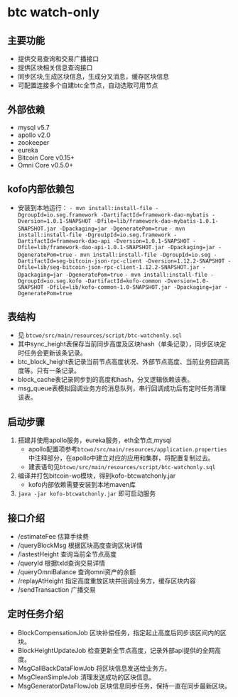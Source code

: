 # btc watch-only 

## 主要功能
- 提供交易查询和交易广播接口
- 提供区块相关信息查询接口
- 同步区块,生成区块信息，生成分叉消息，缓存区块信息
- 可配置连接多个自建btc全节点，自动选取可用节点

## 外部依赖
- mysql v5.7
- apollo v2.0
- zookeeper
- eureka 
- Bitcoin Core v0.15+
- Omni Core v0.5.0+

## kofo内部依赖包

- 安装到本地运行：
    `- mvn install:install-file -DgroupId=io.seg.framework -DartifactId=framework-dao-mybatis -Dversion=1.0.1-SNAPSHOT -Dfile=lib/framework-dao-mybatis-1.0.1-SNAPSHOT.jar -Dpackaging=jar -DgeneratePom=true`
    `- mvn install:install-file -Dgrou1pId=io.seg.framework -DartifactId=framework-dao-api -Dversion=1.0.1-SNAPSHOT -Dfile=lib/framework-dao-api-1.0.1-SNAPSHOT.jar -Dpackaging=jar -DgeneratePom=true`
    `- mvn install:install-file -DgroupId=io.seg -DartifactId=seg-bitcoin-json-rpc-client -Dversion=1.12.2-SNAPSHOT -Dfile=lib/seg-bitcoin-json-rpc-client-1.12.2-SNAPSHOT.jar -Dpackaging=jar -DgeneratePom=true`
    `- mvn install:install-file -DgroupId=io.seg.kofo -DartifactId=kofo-common -Dversion=1.0-SNAPSHOT -Dfile=lib/kofo-common-1.0-SNAPSHOT.jar -Dpackaging=jar -DgeneratePom=true`

## 表结构
- 见 `btcwo/src/main/resources/script/btc-watchonly.sql`
- 其中sync_height表保存当前同步高度及区块hash（单条记录），同步区块定时任务会更新该条记录。
- btc_block_height表记录当前节点高度状况、外部节点高度、当前业务回调高度等。只有一条记录。
- block_cache表记录同步到的高度和hash，分叉逻辑依赖该表。
- msg_queue表模拟回调业务方的消息队列，串行回调成功后有定时任务清理该表。

## 启动步骤
1. 搭建并使用apollo服务，eureka服务，eth全节点,mysql
    - apollo配置项参考`btcwo/src/main/resources/application.properties`中注释部分，在apollo中建立对应的应用和集群，将配置复制过去。
    - 建表语句见`btcwo/src/main/resources/script/btc-watchonly.sql`
2. 编译并打包bitcoin-wo模块，得到kofo-btcwatchonly.jar
    - kofo内部依赖需要安装到本地maven库
3. `java -jar kofo-btcwatchonly.jar` 即可启动服务

## 接口介绍
- /estimateFee 估算手续费
- /queryBlockMsg 根据区块高度查询区块详情
- /lastestHeight 查询当前全节点高度
- /queryId 根据txId查询交易详情
- /queryOmniBalance 查询omni资产的余额
- /replayAtHeight 指定高度重放区块并回调业务方，缓存区块内容
- /sendTransaction 广播交易

## 定时任务介绍
- BlockCompensationJob 区块补偿任务，指定起止高度后同步该区间内的区块。
- BlockHeightUpdateJob 检查更新全节点高度，记录外部api提供的全网高度。
- MsgCallBackDataFlowJob 将区块信息发送给业务方。
- MsgCleanSimpleJob 清理发送成功的区块信息。
- MsgGeneratorDataFlowJob 区块信息同步任务，保持一直在同步最新区块。